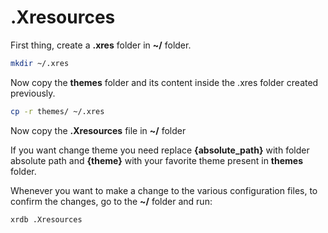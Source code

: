 # .Xresources

First thing, create a **.xres** folder in **~/** folder.

```bash
mkdir ~/.xres
```

Now copy the **themes** folder and its content inside the .xres folder created previously.

```bash
cp -r themes/ ~/.xres
```
<!-- 
## URxvt
This file contains all configurations for URxvt's terminal.

Copy the **urxvt** file inside the .xres folder created previously

```bash
cp urxvt ~/.xres
```

**NB:** To use the font, it must be installed on the operating system.

For more details about URxvt configurations check the link: [URxvt_manual](https://linux.die.net/man/1/urxvt) -->

Now copy the **.Xresources** file in **~/** folder

If you want change theme you need replace **{absolute_path}** with folder absolute path and **{theme}** with your favorite theme present in **themes** folder. 

Whenever you want to make a change to the various configuration files, to confirm the changes, go to the **~/** folder and run:

```bash
xrdb .Xresources
```